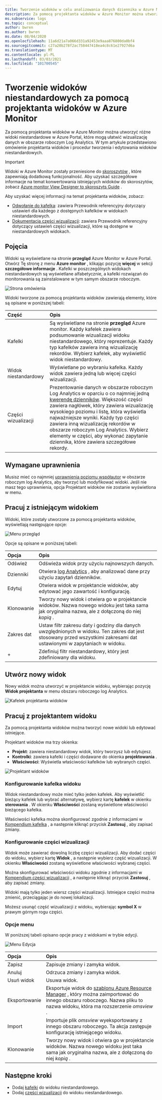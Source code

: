 ```yaml
---
title: Tworzenie widoków w celu analizowania danych dziennika w Azure Monitor | Microsoft Docs
description: Za pomocą projektanta widoków w Azure Monitor można utworzyć niestandardowe widoki, które są wyświetlane w Azure Portal i zawierać różne wizualizacje danych w obszarze roboczym Log Analytics. Ten artykuł zawiera omówienie projektanta widoków i prezentuje procedury tworzenia i edytowania widoków niestandardowych.
ms.subservice: logs
ms.topic: conceptual
author: bwren
ms.author: bwren
ms.date: 08/04/2020
ms.openlocfilehash: 11a6d21a7a066d331a92453e9aaa876800da0bf4
ms.sourcegitcommit: c27a20b278f2ac758447418ea4c8c61e27927d6a
ms.translationtype: MT
ms.contentlocale: pl-PL
ms.lasthandoff: 03/03/2021
ms.locfileid: "101700545"
---
```

# <a name="create-custom-views-by-using-view-designer-in-azure-monitor"></a>Tworzenie widoków niestandardowych za pomocą projektanta widoków w Azure Monitor
Za pomocą projektanta widoków w Azure Monitor można utworzyć różne widoki niestandardowe w Azure Portal, które mogą ułatwić wizualizację danych w obszarze roboczym Log Analytics. W tym artykule przedstawiono omówienie projektanta widoków i procedur tworzenia i edytowania widoków niestandardowych.

> [!IMPORTANT]
> Widoki w Azure Monitor zostały przeniesione do [skoroszytów](workbooks-overview.md) , które zapewniają dodatkową funkcjonalność. Aby uzyskać szczegółowe informacje na temat konwertowania istniejących widoków do skoroszytów, zobacz [Azure monitor View Designer to skoroszyts Guide](view-designer-conversion-overview.md) .
 


Aby uzyskać więcej informacji na temat projektanta widoków, zobacz:

* [Odwołanie do kafelka](view-designer-tiles.md): zawiera Przewodnik referencyjny dotyczący ustawień dla każdego z dostępnych kafelków w widokach niestandardowych.
* [Dokumentacja części wizualizacji](view-designer-parts.md): zawiera Przewodnik referencyjny dotyczący ustawień części wizualizacji, które są dostępne w niestandardowych widokach.


## <a name="concepts"></a>Pojęcia
Widoki są wyświetlane na stronie **przegląd** Azure Monitor w Azure Portal. Otwórz Tę stronę z menu **Azure monitor** , klikając pozycję **więcej** w sekcji **szczegółowe informacje** . Kafelki w poszczególnych widokach niestandardowych są wyświetlane alfabetycznie, a kafelki rozwiązań do monitorowania są zainstalowane w tym samym obszarze roboczym.

![Strona omówienia](media/view-designer/overview-page.png)

Widoki tworzone za pomocą projektanta widoków zawierają elementy, które są opisane w poniższej tabeli:

| Część | Opis |
|:--- |:--- |
| Kafelki | Są wyświetlane na stronie **przegląd** Azure monitor. Każdy kafelek zawiera podsumowanie wizualizacji widoku niestandardowego, który reprezentuje. Każdy typ kafelków zawiera inną wizualizację rekordów. Wybierz kafelek, aby wyświetlić widok niestandardowy. |
| Widok niestandardowy | Wyświetlane po wybraniu kafelka. Każdy widok zawiera jedną lub więcej części wizualizacji. |
| Części wizualizacji | Prezentowanie danych w obszarze roboczym Log Analytics w oparciu o co najmniej jedną [kwerendę dzienników](../logs/log-query-overview.md). Większość części zawiera nagłówek, który zawiera wizualizację wysokiego poziomu i listę, która wyświetla najważniejsze wyniki. Każdy typ części zawiera inną wizualizację rekordów w obszarze roboczym Log Analytics. Wybierz elementy w części, aby wykonać zapytanie dziennika, które zawiera szczegółowe rekordy. |

## <a name="required-permissions"></a>Wymagane uprawnienia
Musisz mieć co najmniej [uprawnienia poziomu współautor](../logs/manage-access.md#manage-access-using-azure-permissions) w obszarze roboczym log Analytics, aby tworzyć lub modyfikować widoki. Jeśli nie masz tego uprawnienia, opcja Projektant widoków nie zostanie wyświetlona w menu.


## <a name="work-with-an-existing-view"></a>Pracuj z istniejącym widokiem
Widoki, które zostały utworzone za pomocą projektanta widoków, wyświetlają następujące opcje:

![Menu przegląd](media/view-designer/overview-menu.png)

Opcje są opisane w poniższej tabeli:

| Opcja | Opis |
|:--|:--|
| Odśwież   | Odświeża widok przy użyciu najnowszych danych. | 
| Dzienniki      | Otwiera [log Analytics](../logs/log-query-overview.md) , aby analizować dane przy użyciu zapytań dzienników. |
| Edytuj       | Otwiera widok w projektancie widoków, aby edytować jego zawartość i konfigurację.  |
| Klonowanie      | Tworzy nowy widok i otwiera go w projektancie widoków. Nazwa nowego widoku jest taka sama jak oryginalna nazwa, ale z dołączoną do niej *kopią* . |
| Zakres dat | Ustaw filtr zakresu daty i godziny dla danych uwzględnionych w widoku. Ten zakres dat jest stosowany przed wszystkimi zakresami dat ustawionymi w zapytaniach w widoku.  |
| +          | Zdefiniuj filtr niestandardowy, który jest zdefiniowany dla widoku. |


## <a name="create-a-new-view"></a>Utwórz nowy widok
Nowy widok można utworzyć w projektancie widoku, wybierając pozycję **Widok projektanta** w menu obszaru roboczego log Analytics.

![Kafelek projektanta widoków](media/view-designer/view-designer-tile.png)


## <a name="work-with-view-designer"></a>Pracuj z projektantem widoku
Za pomocą projektanta widoków można tworzyć nowe widoki lub edytować istniejące. 

Projektant widoków ma trzy okienka: 
* **Projekt**: zawiera niestandardowy widok, który tworzysz lub edytujesz. 
* **Kontrolki**: zawiera kafelki i części dodawane do okienka **projektowania** . 
* **Właściwości**: Wyświetla właściwości kafelków lub wybranych części.

![Projektant widoków](media/view-designer/view-designer-screenshot.png)

### <a name="configure-the-view-tile"></a>Konfigurowanie kafelka widoku
Widok niestandardowy może mieć tylko jeden kafelek. Aby wyświetlić bieżący kafelek lub wybrać alternatywę, wybierz kartę **kafelek** w okienku **sterowania** . W okienku **Właściwości** zostaną wyświetlone właściwości bieżącego kafelka. 

Właściwości kafelka można skonfigurować zgodnie z informacjami w [Kompendium kafelka](view-designer-tiles.md) , a następnie kliknąć przycisk **Zastosuj** , aby zapisać zmiany.

### <a name="configure-the-visualization-parts"></a>Konfigurowanie części wizualizacji
Widok może zawierać dowolną liczbę części wizualizacji. Aby dodać części do widoku, wybierz kartę **Widok** , a następnie wybierz część wizualizacji. W okienku **Właściwości** zostaną wyświetlone właściwości wybranej części. 

Można skonfigurować właściwości widoku zgodnie z informacjami w [Kompendium części wizualizacji](view-designer-parts.md) , a następnie kliknąć przycisk **Zastosuj** , aby zapisać zmiany.

Widoki mają tylko jeden wiersz części wizualizacji. Istniejące części można zmienić, przeciągając je do nowej lokalizacji.

Możesz usunąć część wizualizacji z widoku, wybierając **symbol X** w prawym górnym rogu części.


### <a name="menu-options"></a>Opcje menu
W poniższej tabeli opisano opcje pracy z widokami w trybie edycji.

![Menu Edycja](media/view-designer/edit-menu.png)

| Opcja | Opis |
|:--|:--|
| Zapisz        | Zapisuje zmiany i zamyka widok. |
| Anuluj      | Odrzuca zmiany i zamyka widok. |
| Usuń widok | Usuwa widok. |
| Eksportowanie      | Eksportuje widok do [szablonu Azure Resource Manager](../../azure-resource-manager/templates/template-syntax.md) , który można zaimportować do innego obszaru roboczego. Nazwa pliku to nazwa widoku, która ma rozszerzenie *omsview* . |
| Import      | Importuje plik *omsview* wyeksportowany z innego obszaru roboczego. Ta akcja zastępuje konfigurację istniejącego widoku. |
| Klonowanie       | Tworzy nowy widok i otwiera go w projektancie widoków. Nazwa nowego widoku jest taka sama jak oryginalna nazwa, ale z dołączoną do niej *kopią* . |

## <a name="next-steps"></a>Następne kroki
* Dodaj [kafelki](view-designer-tiles.md) do widoku niestandardowego.
* Dodaj [części wizualizacji](view-designer-parts.md) do widoku niestandardowego.